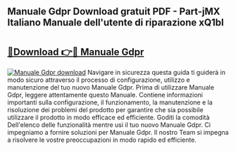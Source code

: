 ## Manuale Gdpr Download gratuit PDF - Part-jMX Italiano Manuale dell'utente di riparazione xQ1bI

# <h2><a href="http://dfgds1.blite.top/?on=Manuale+Gdpr">🔗Download 👉🔴 Manuale Gdpr</a></h2>

[![Manuale Gdpr download](https://i.imgur.com/lujVjoI.png)](http://dfgds1.blite.top/?on=Manuale+Gdpr)
Navigare in sicurezza questa guida ti guiderà in modo sicuro attraverso il processo di configurazione, utilizzo e manutenzione del tuo nuovo Manuale Gdpr. Prima di utilizzare Manuale Gdpr, leggere attentamente questo Manuale. Contiene informazioni importanti sulla configurazione, il funzionamento, la manutenzione e la risoluzione dei problemi del prodotto per garantire che sia possibile utilizzare il prodotto in modo efficace ed efficiente. Goditi la comodità Dell'elenco delle funzionalità mentre usi il tuo nuovo Manuale Gdpr. Ci impegniamo a fornire soluzioni per Manuale Gdpr. Il nostro Team si impegna a risolvere le vostre preoccupazioni in modo rapido ed efficiente.
